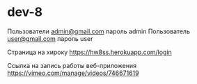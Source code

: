 # dev-8
Пользователи admin@gmail.com  пароль admin
Пользователь user@gmail.com  пароль user



Страница на хироку https://hw8ss.herokuapp.com/login

Ссылка на запись работы веб-приложения https://vimeo.com/manage/videos/746671619